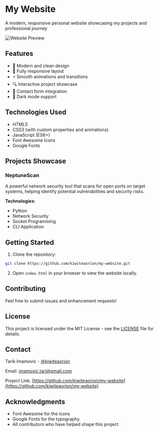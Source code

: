 # My Website

A modern, responsive personal website showcasing my projects and professional journey

![Website Preview](https://via.placeholder.com/800x400)

## Features

- 🎨 Modern and clean design
- 📱 Fully responsive layout
- ⚡ Smooth animations and transitions
- 🔍 Interactive project showcase
- 📧 Contact form integration
- 🌙 Dark mode support

## Technologies Used

- HTML5
- CSS3 (with custom properties and animations)
- JavaScript (ES6+)
- Font Awesome Icons
- Google Fonts

## Projects Showcase

### NeptuneScan

A powerful network security tool that scans for open ports on target systems, helping identify potential vulnerabilities and security risks.

**Technologies:**

- Python
- Network Security
- Socket Programming
- CLI Application

## Getting Started

1. Clone the repository:

```bash
git clone https://github.com/kiwiteaorion/my-website.git
```

2. Open `index.html` in your browser to view the website locally.

## Contributing

Feel free to submit issues and enhancement requests!

## License

This project is licensed under the MIT License - see the [LICENSE](LICENSE) file for details.

## Contact

Tarik Imamovic - [@kiwiteaorion](https://github.com/kiwiteaorion)

Email: imamovic.tari@gmail.com

Project Link: [https://github.com/kiwiteaorion/my-website](https://github.com/kiwiteaorion/my-website)

## Acknowledgments

- Font Awesome for the icons
- Google Fonts for the typography
- All contributors who have helped shape this project
